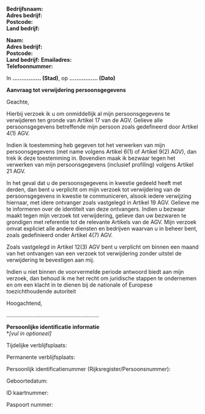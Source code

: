 **Bedrijfsnaam:**  
**Adres bedrijf:**  
**Postcode:**  
**Land bedrijf:**

**Naam:**  
**Adres bedrijf:**  
**Postcode:**  
**Land bedrijf:**
**Emailadres:**  
**Telefoonnummer:**

In **................ (Stad)**, op **................ (Dato)**

**Aanvraag tot verwijdering persoonsgegevens**

Geachte,

Hierbij verzoek ik u om onmiddellijk al mijn persoonsgegevens te verwijderen ten gronde van
Artikel 17 van de AGV. Gelieve alle persoonsgegevens betreffende mijn persoon zoals
gedefineerd door Artikel 4(1) AGV.

Indien ik toestemming heb gegeven tot het verwerken van mijn persoonsgegevens (met name
volgens Artikel 6(1) of Artikel 9(2) AGV), dan trek ik deze toestemming in.
Bovendien maak ik bezwaar tegen het verwerken van mijn persoonsgegevens (inclusief
profiling) volgens Artikel 21 AGV.

In het geval dat u de persoonsgegevens in kwestie gedeeld heeft met derden, dan bent u
verplicht om mijn verzoek tot verwijdering van de persoonsgegevens in kwestie te
communiceren, alsook iedere verwijzing hiernaar, met idere ontvanger zoals vastgelegd in
Artikel 19 AGV. Gelieve me te informeren over de identiteit van deze ontvangers.
Indien u bezwaar maakt tegen mijn verzoek tot verwijdering, gelieve dan uw bezwaren te
grondigen met referentie tot de relevante Artikels van de AGV.
Mijn verzoek omvat expliciet alle andere diensten en bedrijven waarvan u in beheer bent, zoals
gedefinieerd onder Artikel 4(7) AGV.

Zoals vastgelegd in Artikel 12(3) AGV bent u verplicht om binnen een maand van het ontvangen
van een verzoek tot verwijdering zonder uitstel de verwijdering te bevestigen aan mij.

Indien u niet binnen de voorvermelde periode antwoord biedt aan mijn verzoek, dan behoud ik
me het recht om juridische stappen te ondernemen en om een klacht in te dienen bij de
nationale of Europese toezichthoudende autoriteit

Hoogachtend,

............................................................

**Persoonlijke identificatie informatie**  
**[vul in *optioneel]**

Tijdelijke verblijfsplaats:

Permanente verblijfsplaats:

Persoonlijk identificatienummer (Rijksregister/Persoonsnummer):

Geboortedatum:

ID kaartnummer:

Paspoort nummer:
